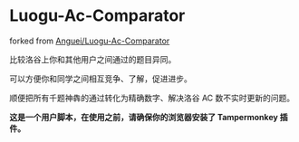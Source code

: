 # Luogu-Ac-Comparator

forked from [Anguei/Luogu-Ac-Comparator](https://github.com/Anguei/Luogu-Ac-Comparator)

比较洛谷上你和其他用户之间通过的题目异同。

可以方便你和同学之间相互竞争、了解，促进进步。

顺便把所有千题神犇的通过转化为精确数字、解决洛谷 AC 数不实时更新的问题。

**这是一个用户脚本，在使用之前，请确保你的浏览器安装了 Tampermonkey 插件。**